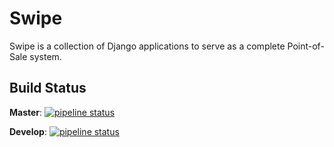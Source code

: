 Swipe
=====

Swipe is a collection of Django applications to serve as a complete Point-of-Sale system.

Build Status
------------
**Master**: [![pipeline status](https://git.iapc.utwente.nl/swipe/swipe/badges/master/pipeline.svg)](https://git.iapc.utwente.nl/swipe/swipe/commits/master)


**Develop**: [![pipeline status](https://git.iapc.utwente.nl/swipe/swipe/badges/develop/pipeline.svg)](https://git.iapc.utwente.nl/swipe/swipe/commits/develop)